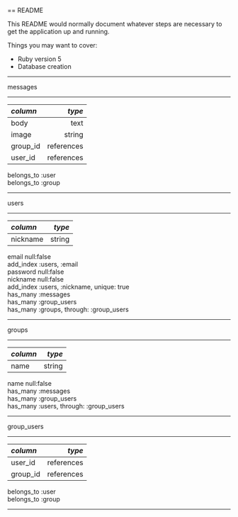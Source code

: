 == README

This README would normally document whatever steps are necessary to get the
application up and running.

Things you may want to cover:

* Ruby version
5
* Database creation
___
messages
___
| *column* |  *type*  |
|:---------|---------:|
|body      |text      |
|image     |string    |
|group_id  |references|
|user_id   |references|  
belongs_to :user  
belongs_to :group  
___
users
___
| *column* |  *type*  |
|:---------|---------:|
|nickname  |string    |  
email null:false  
add_index :users, :email  
password null:false  
nickname null:false  
add_index :users, :nickname, unique: true  
has_many :messages  
has_many :group_users  
has_many :groups, through: :group_users  
___
groups
___
| *column* |  *type*  |
|:---------|---------:|
|name      |string    |  
name null:false  
has_many :messages  
has_many :group_users  
has_many :users, through: :group_users  
___
group_users
___
| *column* |  *type*  |
|:---------|---------:|
|user_id   |references|
|group_id  |references|  
belongs_to :user  
belongs_to :group  
___



